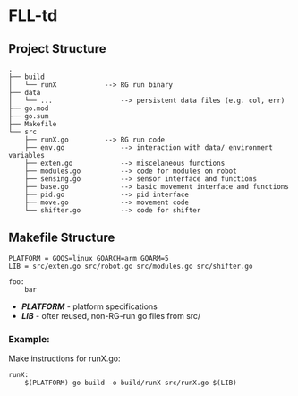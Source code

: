 # FLL-td

## Project Structure

```
.
├── build
│   └── runX		    --> RG run binary
├── data
│   └── ...                 --> persistent data files (e.g. col, err)
├── go.mod
├── go.sum
├── Makefile
└── src
    ├── runX.go		    --> RG run code
    ├── env.go              --> interaction with data/ environment variables
    ├── exten.go            --> miscelaneous functions
    ├── modules.go          --> code for modules on robot
    ├── sensing.go          --> sensor interface and functions
    ├── base.go             --> basic movement interface and functions
    ├── pid.go              --> pid interface
    ├── move.go             --> movement code
    └── shifter.go          --> code for shifter
```

## Makefile Structure
```make
PLATFORM = GOOS=linux GOARCH=arm GOARM=5
LIB = src/exten.go src/robot.go src/modules.go src/shifter.go

foo:
    bar
```
 - ***PLATFORM*** - platform specifications
 - ***LIB*** - ofter reused, non-RG-run go files from src/

### Example:
Make instructions for runX.go:
```make
runX:
    $(PLATFORM) go build -o build/runX src/runX.go $(LIB)
```
